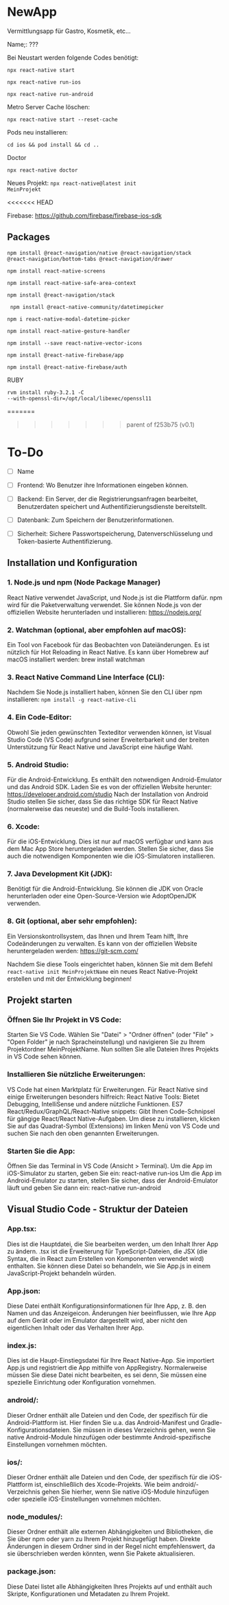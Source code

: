 # NewApp
Vermittlungsapp für Gastro, Kosmetik, etc...

Name;: ???

Bei Neustart werden folgende Codes benötigt:

<code>npx react-native start</code>

<code>npx react-native run-ios</code>

<code>npx react-native run-android</code>

Metro Server Cache löschen:

<code>npx react-native start --reset-cache</code>

Pods neu installieren:

<code>cd ios && pod install && cd ..</code>

Doctor 

<code>npx react-native doctor</code>

Neues Projekt:
<code>npx react-native@latest init MeinProjekt</code>

<<<<<<< HEAD

Firebase:
https://github.com/firebase/firebase-ios-sdk

## Packages

<code>npm install @react-navigation/native @react-navigation/stack @react-navigation/bottom-tabs @react-navigation/drawer</code>

<code>npm install react-native-screens</code>

<code>npm install react-native-safe-area-context</code>

<code>npm install @react-navigation/stack</code>

<code> npm install @react-native-community/datetimepicker</code>

<code>npm i react-native-modal-datetime-picker</code>

<code>npm install react-native-gesture-handler</code>

<code>npm install --save react-native-vector-icons</code>

<code>npm install @react-native-firebase/app</code>

<code>npm install @react-native-firebase/auth</code>


RUBY

<code>rvm install ruby-3.2.1 -C --with-openssl-dir=/opt/local/libexec/openssl11</code>

=======
>>>>>>> parent of f253b75 (v0.1)
# To-Do

- [ ] Name
- [ ] Frontend: Wo Benutzer ihre Informationen eingeben können.
- [ ] Backend: Ein Server, der die Registrierungsanfragen bearbeitet, Benutzerdaten speichert und Authentifizierungsdienste bereitstellt.
- [ ] Datenbank: Zum Speichern der Benutzerinformationen.
- [ ] Sicherheit: Sichere Passwortspeicherung, Datenverschlüsselung und Token-basierte Authentifizierung.


## Installation und Konfiguration
### 1. Node.js und npm (Node Package Manager)
React Native verwendet JavaScript, und Node.js ist die Plattform dafür. npm wird für die Paketverwaltung verwendet. Sie können Node.js von der offiziellen Website herunterladen und installieren: https://nodejs.org/
### 2. Watchman (optional, aber empfohlen auf macOS):
Ein Tool von Facebook für das Beobachten von Dateiänderungen. Es ist nützlich für Hot Reloading in React Native. Es kann über Homebrew auf macOS installiert werden: brew install watchman
### 3. React Native Command Line Interface (CLI):
Nachdem Sie Node.js installiert haben, können Sie den CLI über npm installieren:
<code>npm install -g react-native-cli</code>
### 4. Ein Code-Editor:
Obwohl Sie jeden gewünschten Texteditor verwenden können, ist Visual Studio Code (VS Code) aufgrund seiner Erweiterbarkeit und der breiten Unterstützung für React Native und JavaScript eine häufige Wahl.
### 5. Android Studio:
Für die Android-Entwicklung. Es enthält den notwendigen Android-Emulator und das Android SDK. Laden Sie es von der offiziellen Website herunter: https://developer.android.com/studio
Nach der Installation von Android Studio stellen Sie sicher, dass Sie das richtige SDK für React Native (normalerweise das neueste) und die Build-Tools installieren.
### 6. Xcode:
Für die iOS-Entwicklung. Dies ist nur auf macOS verfügbar und kann aus dem Mac App Store heruntergeladen werden. Stellen Sie sicher, dass Sie auch die notwendigen Komponenten wie die iOS-Simulatoren installieren.
### 7. Java Development Kit (JDK):
Benötigt für die Android-Entwicklung. Sie können die JDK von Oracle herunterladen oder eine Open-Source-Version wie AdoptOpenJDK verwenden.
### 8. Git (optional, aber sehr empfohlen):
Ein Versionskontrollsystem, das Ihnen und Ihrem Team hilft, Ihre Codeänderungen zu verwalten. Es kann von der offiziellen Website heruntergeladen werden: https://git-scm.com/

Nachdem Sie diese Tools eingerichtet haben, können Sie mit dem Befehl <code>react-native init MeinProjektName</code> ein neues React Native-Projekt erstellen und mit der Entwicklung beginnen!

## Projekt starten
### Öffnen Sie Ihr Projekt in VS Code:
Starten Sie VS Code.
Wählen Sie "Datei" > "Ordner öffnen" (oder "File" > "Open Folder" je nach Spracheinstellung) und navigieren Sie zu Ihrem Projektordner MeinProjektName.
Nun sollten Sie alle Dateien Ihres Projekts in VS Code sehen können.

### Installieren Sie nützliche Erweiterungen:
VS Code hat einen Marktplatz für Erweiterungen. Für React Native sind einige Erweiterungen besonders hilfreich:
React Native Tools: Bietet Debugging, IntelliSense und andere nützliche Funktionen.
ES7 React/Redux/GraphQL/React-Native snippets: Gibt Ihnen Code-Schnipsel für gängige React/React Native-Aufgaben.
Um diese zu installieren, klicken Sie auf das Quadrat-Symbol (Extensions) im linken Menü von VS Code und suchen Sie nach den oben genannten Erweiterungen.

### Starten Sie die App:
Öffnen Sie das Terminal in VS Code (Ansicht > Terminal).
Um die App im iOS-Simulator zu starten, geben Sie ein: react-native run-ios
Um die App im Android-Emulator zu starten, stellen Sie sicher, dass der Android-Emulator läuft und geben Sie dann ein: react-native run-android

## Visual Studio Code - Struktur der Dateien
### App.tsx: 
Dies ist die Hauptdatei, die Sie bearbeiten werden, um den Inhalt Ihrer App zu ändern. .tsx ist die Erweiterung für TypeScript-Dateien, die JSX (die Syntax, die in React zum Erstellen von Komponenten verwendet wird) enthalten. Sie können diese Datei so behandeln, wie Sie App.js in einem JavaScript-Projekt behandeln würden.
### App.json: 
Diese Datei enthält Konfigurationsinformationen für Ihre App, z. B. den Namen und das Anzeigeicon. Änderungen hier beeinflussen, wie Ihre App auf dem Gerät oder im Emulator dargestellt wird, aber nicht den eigentlichen Inhalt oder das Verhalten Ihrer App.
### index.js: 
Dies ist die Haupt-Einstiegsdatei für Ihre React Native-App. Sie importiert App.js und registriert die App mithilfe von AppRegistry. Normalerweise müssen Sie diese Datei nicht bearbeiten, es sei denn, Sie müssen eine spezielle Einrichtung oder Konfiguration vornehmen.
### android/: 
Dieser Ordner enthält alle Dateien und den Code, der spezifisch für die Android-Plattform ist. Hier finden Sie u.a. das Android-Manifest und Gradle-Konfigurationsdateien. Sie müssen in dieses Verzeichnis gehen, wenn Sie native Android-Module hinzufügen oder bestimmte Android-spezifische Einstellungen vornehmen möchten.
### ios/: 
Dieser Ordner enthält alle Dateien und den Code, der spezifisch für die iOS-Plattform ist, einschließlich des Xcode-Projekts. Wie beim android/-Verzeichnis gehen Sie hierher, wenn Sie native iOS-Module hinzufügen oder spezielle iOS-Einstellungen vornehmen möchten.
### node_modules/: 
Dieser Ordner enthält alle externen Abhängigkeiten und Bibliotheken, die Sie über npm oder yarn zu Ihrem Projekt hinzugefügt haben. Direkte Änderungen in diesem Ordner sind in der Regel nicht empfehlenswert, da sie überschrieben werden könnten, wenn Sie Pakete aktualisieren.
### package.json: 
Diese Datei listet alle Abhängigkeiten Ihres Projekts auf und enthält auch Skripte, Konfigurationen und Metadaten zu Ihrem Projekt.
